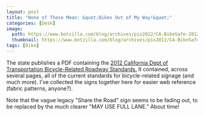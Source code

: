 ```yaml
---
layout: post
title: "None of These Mean: &quot;Bikes Out of My Way!&quot;"
categories: [Desk]
image:
  path: https://www.botzilla.com/blog/archives/pix2012/CA-BikeSafe-2012-15-botz.jpg
  thumbnail: https://www.botzilla.com/blog/archives/pix2012/CA-BikeSafe-2012-15-med.jpg
tags: [Bike]
---
```

The state publishes a PDF containing the <a href="http://www.dot.ca.gov/hq/traffops/signtech/mutcdsupp/pdf/camutcd2012/Part9.pdf">2012 California Dept of Transportation Bicycle-Related Roadway Standards.</a> It contained, across several pages, all of the current standards for bicycle-related signage (and much more). I've collected the signs together here for easier web reference (fabric patterns, anyone?).

Note that the vague legacy "Share the Road" sign seems to be fading out, to be replaced by the much clearer "MAY USE FULL LANE." About time!
